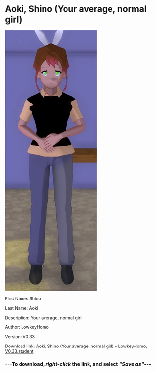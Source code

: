# Aoki, Shino (Your average, normal girl)

<img src = "https://raw.githubusercontent.com/Arbiter1223/Daigaku-Gurashi-Custom-Students/master/Students/Files/Aoki%2C%20Shino%20(Your%20average%2C%20normal%20girl).png">

First Name: Shino

Last Name: Aoki

Description: Your average, normal girl

Author: LowkeyHomo

Version: V0.33

Download link: <a href="https://raw.githubusercontent.com/Arbiter1223/Daigaku-Gurashi-Custom-Students/master/Students/Files/Aoki%2C%20Shino%20(Your%20average%2C%20normal%20girl)%20-%20LowkeyHomo%2C%20V0.33.student">Aoki, Shino (Your average, normal girl) - LowkeyHomo, V0.33.student</a>

### ---**To download, _right-click_ the link, and select _"Save as"_**---
